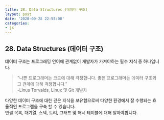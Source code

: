 ```yaml
---
title: 28. Data Structures (데이터 구조)
layout: post
date: '2020-09-28 22:55:00'
categories:
- js
---
```


## 28. Data Structures (데이터 구조)

데이터 구조는 프로그래밍 언어에 관계없이 개발자가 가져야하는 필수 지식 중 하나입니다.  

>"나쁜 프로그래머는 코드에 대해 걱정합니다. 좋은 프로그래머는 데이터 구조와 그 관계에 대해 걱정합니다."  
>-Linus Torvalds, Linux 및 Git 개발자

다양한 데이터 구조에 대한 깊은 지식을 보유함으로써 다양한 환경에서 잘 수행되는 효율적인 프로그램을 구축 할 수 있습니다.  
연결 목록, 대기열, 스택, 트리, 그래프 및 해시 테이블에 대해 알아야합니다.
